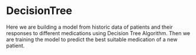 # DecisionTree

Here we are building a model from historic data of patients and their responses to different medications using Decision Tree Algorithm. Then we are training the model to predict the best suitable medication of a new patient.
